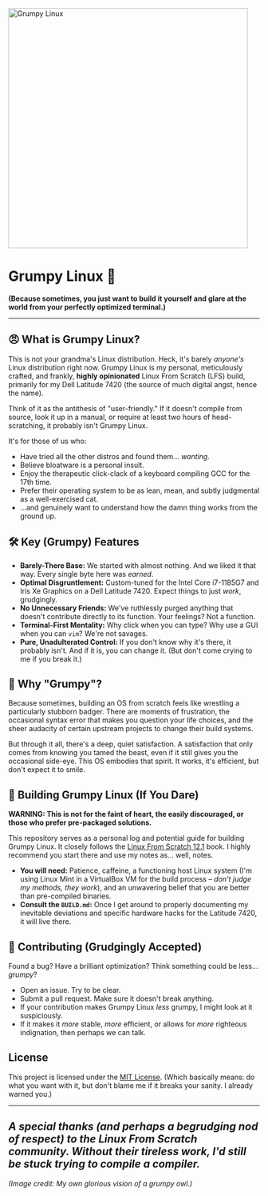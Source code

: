 <img src="Assets/GrumpyLinux.jpg" alt="Grumpy Linux" width="480" align="center">

# Grumpy Linux 🦉

**(Because sometimes, you just want to build it yourself and glare at the world from your perfectly optimized terminal.)**

---

## 😠 What is Grumpy Linux?

This is not your grandma's Linux distribution. Heck, it's barely *anyone's* Linux distribution right now. Grumpy Linux is my personal, meticulously crafted, and frankly, **highly opinionated** Linux From Scratch (LFS) build, primarily for my Dell Latitude 7420 (the source of much digital angst, hence the name).

Think of it as the antithesis of "user-friendly." If it doesn't compile from source, look it up in a manual, or require at least two hours of head-scratching, it probably isn't Grumpy Linux.

It's for those of us who:
* Have tried all the other distros and found them... *wanting*.
* Believe bloatware is a personal insult.
* Enjoy the therapeutic click-clack of a keyboard compiling GCC for the 17th time.
* Prefer their operating system to be as lean, mean, and subtly judgmental as a well-exercised cat.
* ...and genuinely want to understand how the damn thing works from the ground up.

## 🛠️ Key (Grumpy) Features

* **Barely-There Base:** We started with almost nothing. And we liked it that way. Every single byte here was *earned*.
* **Optimal Disgruntlement:** Custom-tuned for the Intel Core i7-1185G7 and Iris Xe Graphics on a Dell Latitude 7420. Expect things to just *work*, grudgingly.
* **No Unnecessary Friends:** We've ruthlessly purged anything that doesn't contribute directly to its function. Your feelings? Not a function.
* **Terminal-First Mentality:** Why click when you can type? Why use a GUI when you can `vim`? We're not savages.
* **Pure, Unadulterated Control:** If you don't know why it's there, it probably isn't. And if it is, you can change it. (But don't come crying to me if you break it.)

## 😤 Why "Grumpy"?

Because sometimes, building an OS from scratch feels like wrestling a particularly stubborn badger. There are moments of frustration, the occasional syntax error that makes you question your life choices, and the sheer audacity of certain upstream projects to change their build systems.

But through it all, there's a deep, quiet satisfaction. A satisfaction that only comes from knowing you tamed the beast, even if it still gives you the occasional side-eye. This OS embodies that spirit. It works, it's efficient, but don't expect it to smile.

## 🚧 Building Grumpy Linux (If You Dare)

**WARNING: This is not for the faint of heart, the easily discouraged, or those who prefer pre-packaged solutions.**

This repository serves as a personal log and potential guide for building Grumpy Linux. It closely follows the [Linux From Scratch 12.1](http://www.linuxfromscratch.org/lfs/view/12.1/) book. I highly recommend you start there and use my notes as... well, notes.

* **You will need:** Patience, caffeine, a functioning host Linux system (I'm using Linux Mint in a VirtualBox VM for the build process – *don't judge my methods, they work*), and an unwavering belief that you are better than pre-compiled binaries.
* **Consult the `BUILD.md`:** Once I get around to properly documenting my inevitable deviations and specific hardware hacks for the Latitude 7420, it will live there.

## 📜 Contributing (Grudgingly Accepted)

Found a bug? Have a brilliant optimization? Think something could be less... *grumpy*?

* Open an issue. Try to be clear.
* Submit a pull request. Make sure it doesn't break anything.
* If your contribution makes Grumpy Linux *less* grumpy, I might look at it suspiciously.
* If it makes it *more* stable, *more* efficient, or allows for *more* righteous indignation, then perhaps we can talk.

##  License

This project is licensed under the [MIT License](LICENSE.md).
(Which basically means: do what you want with it, but don't blame me if it breaks your sanity. I already warned you.)

---
_A special thanks (and perhaps a begrudging nod of respect) to the Linux From Scratch community. Without their tireless work, I'd still be stuck trying to compile a compiler._
---

*(Image credit: My own glorious vision of a grumpy owl.)*
